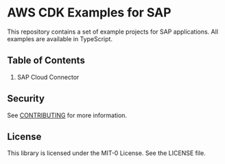 # AWS CDK Examples for SAP  

This repository contains a set of example projects for SAP applications. All examples are available in TypeScript.

## Table of Contents
1. SAP Cloud Connector 

## Security

See [CONTRIBUTING](CONTRIBUTING.md#security-issue-notifications) for more information.

## License

This library is licensed under the MIT-0 License. See the LICENSE file.
